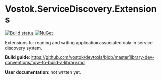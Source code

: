 # Vostok.ServiceDiscovery.Extensions

[![Build status](https://ci.appveyor.com/api/projects/status/github/vostok/servicediscovery.extensions?svg=true&branch=master)](https://ci.appveyor.com/project/vostok/servicediscovery-extensions/branch/master)
[![NuGet](https://img.shields.io/nuget/v/Vostok.ServiceDiscovery.Extensions.svg)](https://www.nuget.org/packages/Vostok.ServiceDiscovery.Extensions)

Extensions for reading and writing application associated data in service discovery system.


**Build guide**: https://github.com/vostok/devtools/blob/master/library-dev-conventions/how-to-build-a-library.md

**User documentation**: not written yet.
